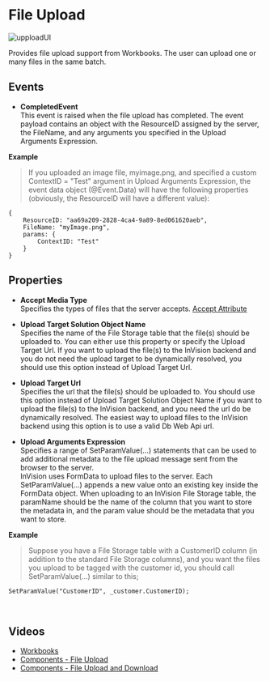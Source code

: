 
# File Upload

![upploadUI](https://profitbasedocs.blob.core.windows.net/images/upploadUI.png)
<br/>



Provides file upload support from Workbooks. The user can upload one or many files in the same batch.

## Events


*	**CompletedEvent**  
This event is raised when the file upload has completed. The event payload contains an object with the ResourceID assigned by the server, the FileName, and any arguments you specified in the Upload Arguments Expression. 


**Example**
>
>If you uploaded an image file, myimage.png, and specified a custom ContextID = "Test" argument in Upload Arguments Expression, the event data object (@Event.Data) will have the following properties (obviously, the ResourceID will have a different value):
>
    {
        ResourceID: "aa69a209-2828-4ca4-9a89-8ed061620aeb", 
        FileName: "myImage.png", 
        params: {
            ContextID: "Test"
        }
    }

## Properties


*	**Accept Media Type**  
Specifies the types of files that the server accepts.  [Accept Attribute](https://www.w3schools.com/tags/att_input_accept.asp)


*	**Upload Target Solution Object Name**  
Specifies the name of the File Storage table that the file(s) should be uploaded to. You can either use this property or specify the Upload Target Url. If you want to upload the file(s) to the InVision backend and you do not need the upload target to be dynamically resolved, you should use this option instead of Upload Target Url.


*	**Upload Target Url**  
Specifies the url that the file(s) should be uploaded to. You should use this option instead of Upload Target Solution Object Name if you want to upload the file(s) to the InVision backend, and you need the url do be dynamically resolved. The easiest way to upload files to the InVision backend using this option is to use a valid Db Web Api url.


*	**Upload Arguments Expression**  
Specifies a range of SetParamValue(…) statements that can be used to add additional metadata to the file upload message sent from the browser to the server.  
InVision uses FormData to upload files to the server. Each SetParamValue(…) appends a new value onto an existing key inside the FormData object.
When uploading to an InVision File Storage table, the paramName should be the name of the column that you want to store the metadata in, and the param value should be the metadata that you want to store.

**Example**
>
>Suppose you have a File Storage table with a CustomerID column (in addition to the standard File Storage columns), and you want the files you upload to be tagged with the customer id, you should call SetParamValue(…) similar to this;
>
```
SetParamValue("CustomerID", _customer.CustomerID);
```

<br/>

## Videos

* [Workbooks](../../../../videos/workbooks.md)
* [Components - File Upload](https://profitbasedocs.blob.core.windows.net/videos/Workbooks%20-%20File%20Upload.mp4)
* [Components - File Upload and Download](https://profitbasedocs.blob.core.windows.net/videos/Workbook%20-%20File%20Upload%20and%20Download.mp4)
